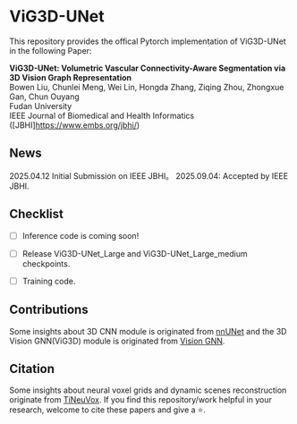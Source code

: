 # ViG3D-UNet

This repository provides the offical Pytorch implementation of ViG3D-UNet in the following Paper:

**ViG3D-UNet: Volumetric Vascular Connectivity-Aware Segmentation via 3D Vision Graph Representation**<br/>
Bowen Liu, Chunlei Meng, Wei Lin, Hongda Zhang, Ziqing Zhou, Zhongxue Gan, Chun Ouyang<br/>
Fudan University<br/>
IEEE Journal of Biomedical and Health Informatics ([JBHI]https://www.embs.org/jbhi/)<br/>

## News

2025.04.12 Initial Submission on IEEE JBHI。 
2025.09.04: Accepted by IEEE JBHI.

## Checklist

- [ ] Inference code is coming soon!
- [ ] Release ViG3D-UNet_Large and ViG3D-UNet_Large_medium checkpoints.
- [ ] Training  code.


## Contributions
Some insights about 3D CNN module is originated from [nnUNet](https://github.com/MIC-DKFZ/nnUNet) and the 3D Vision GNN(ViG3D) module is originated from [Vision GNN](https://github.com/huawei-noah/Efficient-AI-Backbones).

## Citation
Some insights about neural voxel grids and dynamic scenes reconstruction originate from [TiNeuVox](https://github.com/hustvl/TiNeuVox). If you find this repository/work helpful in your research, welcome to cite these papers and give a ⭐.
